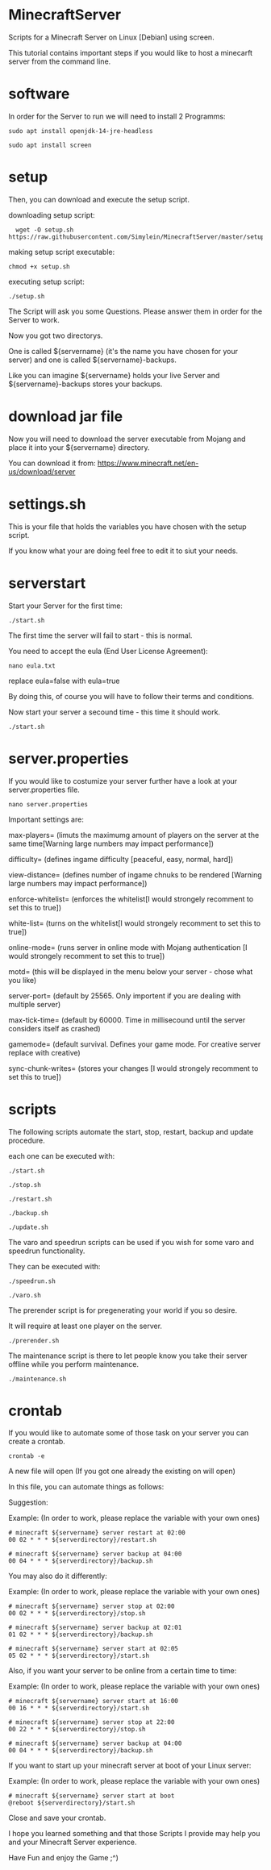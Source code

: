 # MinecraftServer
Scripts for a Minecraft Server on Linux [Debian] using screen. 

This tutorial contains important steps if you would like to host a minecarft server from the command line. 

# software
In order for the Server to run we will need to install 2 Programms:
```
sudo apt install openjdk-14-jre-headless
```
```
sudo apt install screen
```
# setup
Then, you can download and execute the setup script.

downloading setup script:
```
  wget -O setup.sh https://raw.githubusercontent.com/Simylein/MinecraftServer/master/setup.sh
```

making setup script executable:
```
chmod +x setup.sh
```

executing setup script:
```
./setup.sh
```

The Script will ask you some Questions. Please answer them in order for the Server to work. 

Now you got two directorys. 

One is called ${servername} (it's the name you have chosen for your server) and one is called ${servername}-backups. 

Like you can imagine ${servername} holds your live Server and ${servername}-backups stores your backups. 

# download jar file

Now you will need to download the server executable from Mojang and place it into your ${servername} directory. 

You can download it from: https://www.minecraft.net/en-us/download/server

# settings.sh

This is your file that holds the variables you have chosen with the setup script.

If you know what your are doing feel free to edit it to siut your needs.

# serverstart

Start your Server for the first time:
```
./start.sh
```

The first time the server will fail to start - this is normal.

You need to accept the eula (End User License Agreement):
```
nano eula.txt
```
replace eula=false with eula=true

By doing this, of course you will have to follow their terms and conditions. 

Now start your server a secound time - this time it should work.
```
./start.sh
```

# server.properties

If you would like to costumize your server further have a look at your server.properties file. 
```
nano server.properties
```
Important settings are:

max-players=            (limuts the maximumg amount of players on the server at the same time[Warning large numbers may impact performance])

difficulty=             (defines ingame difficulty [peaceful, easy, normal, hard])

view-distance=          (defines number of ingame chnuks to be rendered [Warning large numbers may impact performance])

enforce-whitelist=      (enforces the whitelist[I would strongely recomment to set this to true])

white-list=             (turns on the whitelist[I would strongely recomment to set this to true])

online-mode=            (runs server in online mode with Mojang authentication [I would strongely recomment to set this to true])

motd=                   (this will be displayed in the menu below your server - chose what you like)

server-port=            (default by 25565. Only importent if you are dealing with multiple server)

max-tick-time=          (default by 60000. Time in millisecound until the server considers itself as crashed)

gamemode=               (default survival. Defines your game mode. For creative server replace with creative)

sync-chunk-writes=      (stores your changes [I would strongely recomment to set this to true])

# scripts

The following scripts automate the start, stop, restart, backup and update procedure. 

each one can be executed with:
```
./start.sh
```
```
./stop.sh
```
```
./restart.sh
```
```
./backup.sh
```
```
./update.sh
```

The varo and speedrun scripts can be used if you wish for some varo and speedrun functionality. 

They can be executed with:

```
./speedrun.sh
```
```
./varo.sh
```

The prerender script is for pregenerating your world if you so desire. 

It will require at least one player on the server. 
```
./prerender.sh
```

The maintenance script is there to let people know you take their server offline while you perform maintenance. 
```
./maintenance.sh
```

# crontab

If you would like to automate some of those task on your server you can create a crontab.
```
crontab -e
```
A new file will open (If you got one already the existing on will open)

In this file, you can automate things as follows:

Suggestion:

Example: (In order to work, please replace the variable with your own ones)
```
# minecraft ${servername} server restart at 02:00
00 02 * * * ${serverdirectory}/restart.sh

# minecraft ${servername} server backup at 04:00
00 04 * * * ${serverdirectory}/backup.sh
```
You may also do it differently:

Example: (In order to work, please replace the variable with your own ones)
```
# minecraft ${servername} server stop at 02:00
00 02 * * * ${serverdirectory}/stop.sh

# minecraft ${servername} server backup at 02:01
01 02 * * * ${serverdirectory}/backup.sh

# minecraft ${servername} server start at 02:05
05 02 * * * ${serverdirectory}/start.sh
```
Also, if you want your server to be online from a certain time to time:

Example: (In order to work, please replace the variable with your own ones)
```
# minecraft ${servername} server start at 16:00
00 16 * * * ${serverdirectory}/start.sh

# minecraft ${servername} server stop at 22:00
00 22 * * * ${serverdirectory}/stop.sh

# minecraft ${servername} server backup at 04:00
00 04 * * * ${serverdirectory}/backup.sh
```

If you want to start up your minecraft server at boot of your Linux server:

Example: (In order to work, please replace the variable with your own ones)
```
# minecraft ${servername} server start at boot
@reboot ${serverdirectory}/start.sh
```
Close and save your crontab. 

I hope you learned something and that those Scripts I provide may help you and your Minecraft Server experience. 

Have Fun and enjoy the Game ;^)
